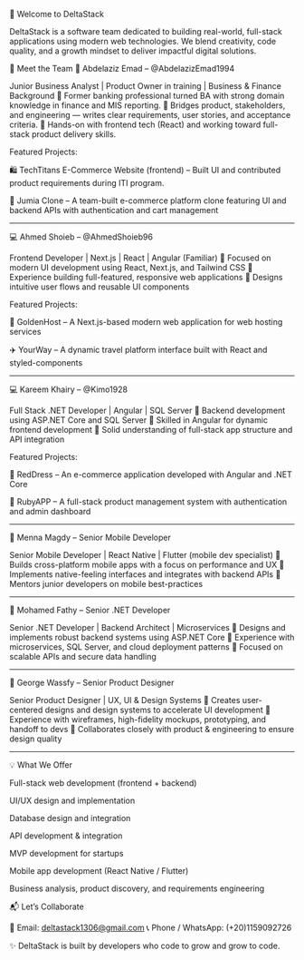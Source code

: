 👋 Welcome to DeltaStack

DeltaStack is a software team dedicated to building real-world, full-stack applications using modern web technologies. We blend creativity, code quality, and a growth mindset to deliver impactful digital solutions.

👥 Meet the Team
💼 Abdelaziz Emad – @AbdelazizEmad1994

Junior Business Analyst | Product Owner in training | Business & Finance Background
🔹 Former banking professional turned BA with strong domain knowledge in finance and MIS reporting.
🔹 Bridges product, stakeholders, and engineering — writes clear requirements, user stories, and acceptance criteria.
🔹 Hands-on with frontend tech (React) and working toward full-stack product delivery skills.

Featured Projects:

🛍️ TechTitans E-Commerce Website (frontend) – Built UI and contributed product requirements during ITI program.

🛒 Jumia Clone – A team-built e-commerce platform clone featuring UI and backend APIs with authentication and cart management

---

💻 Ahmed Shoieb – @AhmedShoieb96

Frontend Developer | Next.js | React | Angular (Familiar)
🔹 Focused on modern UI development using React, Next.js, and Tailwind CSS
🔹 Experience building full-featured, responsive web applications
🔹 Designs intuitive user flows and reusable UI components

Featured Projects:

🧾 GoldenHost – A Next.js-based modern web application for web hosting services

✈️ YourWay – A dynamic travel platform interface built with React and styled-components

---

💻 Kareem Khairy – @Kimo1928

Full Stack .NET Developer | Angular | SQL Server
🔹 Backend development using ASP.NET Core and SQL Server
🔹 Skilled in Angular for dynamic frontend development
🔹 Solid understanding of full-stack app structure and API integration

Featured Projects:

💃 RedDress – An e-commerce application developed with Angular and .NET Core

📱 RubyAPP – A full-stack product management system with authentication and admin dashboard

---

📱 Menna Magdy – Senior Mobile Developer

Senior Mobile Developer | React Native | Flutter (mobile dev specialist)
🔹 Builds cross-platform mobile apps with a focus on performance and UX
🔹 Implements native-feeling interfaces and integrates with backend APIs
🔹 Mentors junior developers on mobile best-practices

---

🧩 Mohamed Fathy – Senior .NET Developer

Senior .NET Developer | Backend Architect | Microservices
🔹 Designs and implements robust backend systems using ASP.NET Core
🔹 Experience with microservices, SQL Server, and cloud deployment patterns
🔹 Focused on scalable APIs and secure data handling

---

🎨 George Wassfy – Senior Product Designer

Senior Product Designer | UX, UI & Design Systems
🔹 Creates user-centered designs and design systems to accelerate UI development
🔹 Experience with wireframes, high-fidelity mockups, prototyping, and handoff to devs
🔹 Collaborates closely with product & engineering to ensure design quality


--- ----

💡 What We Offer

Full-stack web development (frontend + backend)

UI/UX design and implementation

Database design and integration

API development & integration

MVP development for startups

Mobile app development (React Native / Flutter)

Business analysis, product discovery, and requirements engineering

📬 Let’s Collaborate

📧 Email: deltastack1306@gmail.com
📞 Phone / WhatsApp: (+20)1159092726 


✨ DeltaStack is built by developers who code to grow and grow to code.
